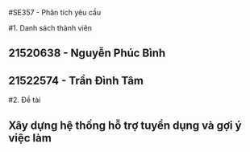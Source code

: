 #SE357 - Phân tích yêu cầu

#1. Danh sách thành viên
  ## 21520638 - Nguyễn Phúc Bình
  ## 21522574 - Trần Đình Tâm
#2. Đề tài
  ## Xây dựng hệ thống hỗ trợ tuyển dụng và gợi ý việc làm
